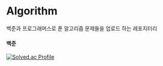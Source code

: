 # Algorithm
백준과 프로그래머스로 푼 알고리즘 문제들을 업로드 하는 레포지터리
<br/>
#### 백준

<a href="https://solved.ac/eugenieseo16">
  <img src="http://mazassumnida.wtf/api/v2/generate_badge?boj=eugenieseo16" alt="Solved.ac Profile" />
</a>
